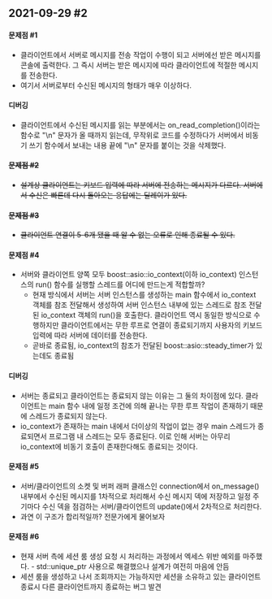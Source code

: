## 2021-09-29 #2

#### 문제점 #1

- 클라이언트에서 서버로 메시지를 전송 작업이 수행이 되고 서버에선 받은 메시지를 콘솔에 출력한다. 그 즉시 서버는 받은 메시지에 따라 클라이언트에 적절한 메시지를 전송한다. 
- 여기서 서버로부터 수신된 메시지의 형태가 매우 이상하다.

#### 디버깅

- 클라이언트에서 수신된 메시지를 읽는 부분에서는 on_read_completion()이라는 함수로 "\n" 문자가 올 때까지 읽는데, 무작위로 코드를 수정하다가 서버에서 비동기 쓰기 함수에서 보내는 내용 끝에 "\n" 문자를 붙이는 것을 삭제했다. 



#### ~~문제점 #2~~

- ~~설계상 클라이언트는 키보드 입력에 따라 서버에 전송하는 메시지가 다르다. 서버에서 수신은 빠른데 다시 돌아오는 응답에는 딜레이가 있다.~~

#### ~~문제점 #3~~

- ~~클라이언트 연결이 5-6개 됐을 때 알 수 없는 오류로 인해 종료될 수 있다.~~



#### 문제점 #4

- 서버와 클라이언트 양쪽 모두 boost::asio::io_context(이하 io_context) 인스턴스의 run() 함수를 실행할 스레드를 어디에 만드는게 적합할까?
  - 현재 방식에서 서버는 서버 인스턴스를 생성하는 main 함수에서 io_context 객체를 참조 전달해서 생성하여 서버 인스턴스 내부에 있는 스레드로 참조 전달된 io_context 객체의 run()을 호출한다. 클라이언트 역시 동일한 방식으로 수행하지만 클라이언트에서는 무한 루프로 연결이 종료되기까지 사용자의 키보드 입력에 따라 서버에 데이터를 전송한다. 
  - 곧바로 종료됨, io_context의 참조가 전달된 boost::asio::steady_timer가 있는데도 종료됨

#### 디버깅

- 서버는 종료되고 클라이언트는 종료되지 않는 이유는 그 둘의 차이점에 있다. 클라이언트는 main 함수 내에 일정 조건에 의해 끝나는 무한 루프 작업이 존재하기 때문에 스레드가 종료되지 않는다.
- io_context가 존재하는 main 내에서 더이상의 작업이 없는 경우 main 스레드가 종료되면서 프로그램 내 스레드는 모두 종료된다. 이로 인해 서버는 아무리 io_context에 비동기 호출이 존재한다해도 종료되는 것이다.



#### 문제점 #5

- 서버/클라이언트의 소켓 및 버퍼 래퍼 클래스인 connection에서 on_message() 내부에서 수신된 메시지를 1차적으로 처리해서 수신 메시지 덱에 저장하고 일정 주기마다 수신 덱을 점검하는 서버/클라이언트의 update()에서 2차적으로  처리한다.
- 과연 이 구조가 합리적일까? 전문가에게 물어보자



#### 문제점 #6

- 현재 서버 측에 세션 룸 생성 요청 시 처리하는 과정에서 엑세스 위반 예외를 마주했다. - std::unique_ptr 사용으로 해결했으나 설계가 여전히 마음에 안듬
- 세션 룸을 생성하고 나서 조회까지는 가능하지만 세션을 소유하고 있는 클라이언트 종료시 다른 클라이언트까지 종료하는 버그 발견
